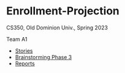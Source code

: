 # Enrollment-Projection

CS350, Old Dominion Univ., Spring 2023

Team A1

* [Stories](https://trello.com/b/6c7vjIhd/application-build-enrollment-projection)
* [Brainstorming Phase 3](https://docs.google.com/document/d/1J6fqqfoEUkluA7X1S4lr8ycCDyebZoUlz2w8lqsMXZA/edit)
* [Reports](https://jmill035.github.io/Enrollment-Projection/)

